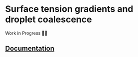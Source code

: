 # Surface tension gradients and droplet coalescence

Work in Progress 👷🚛

## [Documentation](https://zitzeronion.github.io/Droplet-coalesence-on-surface-tension-gradients/docs/)